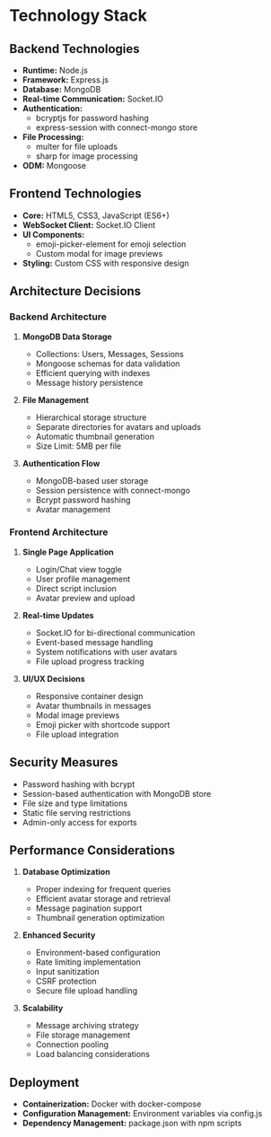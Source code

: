 # Technology Stack

## Backend Technologies
- **Runtime:** Node.js
- **Framework:** Express.js
- **Database:** MongoDB
- **Real-time Communication:** Socket.IO
- **Authentication:**
  - bcryptjs for password hashing
  - express-session with connect-mongo store
- **File Processing:**
  - multer for file uploads
  - sharp for image processing
- **ODM:** Mongoose

## Frontend Technologies
- **Core:** HTML5, CSS3, JavaScript (ES6+)
- **WebSocket Client:** Socket.IO Client
- **UI Components:**
  - emoji-picker-element for emoji selection
  - Custom modal for image previews
- **Styling:** Custom CSS with responsive design

## Architecture Decisions

### Backend Architecture
1. **MongoDB Data Storage**
   - Collections: Users, Messages, Sessions
   - Mongoose schemas for data validation
   - Efficient querying with indexes
   - Message history persistence

2. **File Management**
   - Hierarchical storage structure
   - Separate directories for avatars and uploads
   - Automatic thumbnail generation
   - Size Limit: 5MB per file

3. **Authentication Flow**
   - MongoDB-based user storage
   - Session persistence with connect-mongo
   - Bcrypt password hashing
   - Avatar management

### Frontend Architecture
1. **Single Page Application**
   - Login/Chat view toggle
   - User profile management
   - Direct script inclusion
   - Avatar preview and upload

2. **Real-time Updates**
   - Socket.IO for bi-directional communication
   - Event-based message handling
   - System notifications with user avatars
   - File upload progress tracking

3. **UI/UX Decisions**
   - Responsive container design
   - Avatar thumbnails in messages
   - Modal image previews
   - Emoji picker with shortcode support
   - File upload integration

## Security Measures
- Password hashing with bcrypt
- Session-based authentication with MongoDB store
- File size and type limitations
- Static file serving restrictions
- Admin-only access for exports

## Performance Considerations
1. **Database Optimization**
   - Proper indexing for frequent queries
   - Efficient avatar storage and retrieval
   - Message pagination support
   - Thumbnail generation optimization

2. **Enhanced Security**
   - Environment-based configuration
   - Rate limiting implementation
   - Input sanitization
   - CSRF protection
   - Secure file upload handling

3. **Scalability**
   - Message archiving strategy
   - File storage management
   - Connection pooling
   - Load balancing considerations

## Deployment
- **Containerization:** Docker with docker-compose
- **Configuration Management:** Environment variables via config.js
- **Dependency Management:** package.json with npm scripts